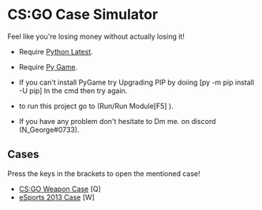 # CS:GO Case Simulator

Feel like you're losing money without actually losing it!

- Require [Python Latest](https://www.python.org/downloads/windows/).
- Require [Py Game](https://www.pygame.org/wiki/GettingStarted).
- If you can't install PyGame try Upgrading PIP by doiing [py -m pip install -U pip] In the cmd then try again.

- to run this project go to (Run/Run Module[F5] ).
- If you have any problem don't hesitate to Dm me. on discord (N_George#0733).


## Cases

Press the keys in the brackets to open the mentioned case!

- [CS:GO Weapon Case](https://csgostash.com/case/1/CS:GO-Weapon-Case) [Q]
- [eSports 2013 Case](https://csgostash.com/case/2/eSports-2013-Case) [W]
